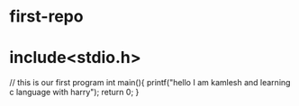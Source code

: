 # first-repo
# include<stdio.h>
// this is our first program
int main(){
    printf("hello I am kamlesh and learning c language with harry");
    return 0;
} 

